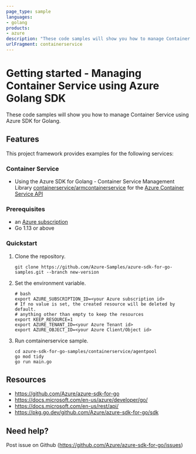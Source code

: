 ```yaml
---
page_type: sample
languages:
- golang
products:
- azure
description: "These code samples will show you how to manage Container Service using Azure SDK for Golang."
urlFragment: containerservice
---
```


# Getting started - Managing Container Service using Azure Golang SDK

These code samples will show you how to manage Container Service using Azure SDK for Golang.

## Features

This project framework provides examples for the following services:

### Container Service
* Using the Azure SDK for Golang - Container Service Management Library [containerservice/armcontainerservice](https://pkg.go.dev/github.com/Azure/azure-sdk-for-go/sdk/resourcemanager/containerservice/armcontainerservice) for the [Azure Container Service API](https://docs.microsoft.com/en-us/rest/api/aks/)

### Prerequisites
* an [Azure subscription](https://azure.microsoft.com)
* Go 1.13 or above

### Quickstart

1. Clone the repository.

    ```
    git clone https://github.com/Azure-Samples/azure-sdk-for-go-samples.git --branch new-version
    ```
2. Set the environment variable.

   ```
   # bash
   export AZURE_SUBSCRIPTION_ID=<your Azure subscription id> 
   # If no value is set, the created resource will be deleted by default.
   # anything other than empty to keep the resources
   export KEEP_RESOURCE=1 
   export AZURE_TENANT_ID=<your Azure Tenant id>          
   export AZURE_OBJECT_ID=<your Azure Client/Object id> 
   ```

3. Run comtainerservice sample.

    ```
    cd azure-sdk-for-go-samples/containerservice/agentpool
    go mod tidy
    go run main.go
    ```
   
## Resources

- https://github.com/Azure/azure-sdk-for-go
- https://docs.microsoft.com/en-us/azure/developer/go/
- https://docs.microsoft.com/en-us/rest/api/
- https://pkg.go.dev/github.com/Azure/azure-sdk-for-go/sdk

## Need help?

Post issue on Github (https://github.com/Azure/azure-sdk-for-go/issues)
